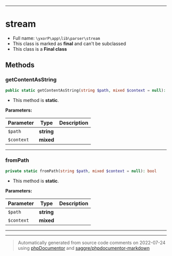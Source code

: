 ***

# stream





* Full name: `\yxorP\app\lib\parser\stream`
* This class is marked as **final** and can't be subclassed
* This class is a **Final class**




## Methods


### getContentAsString



```php
public static getContentAsString(string $path, mixed $context = null): string
```



* This method is **static**.




**Parameters:**

| Parameter | Type | Description |
|-----------|------|-------------|
| `$path` | **string** |  |
| `$context` | **mixed** |  |




***

### fromPath



```php
private static fromPath(string $path, mixed $context = null): bool
```



* This method is **static**.




**Parameters:**

| Parameter | Type | Description |
|-----------|------|-------------|
| `$path` | **string** |  |
| `$context` | **mixed** |  |




***


***
> Automatically generated from source code comments on 2022-07-24 using [phpDocumentor](http://www.phpdoc.org/) and [saggre/phpdocumentor-markdown](https://github.com/Saggre/phpDocumentor-markdown)
